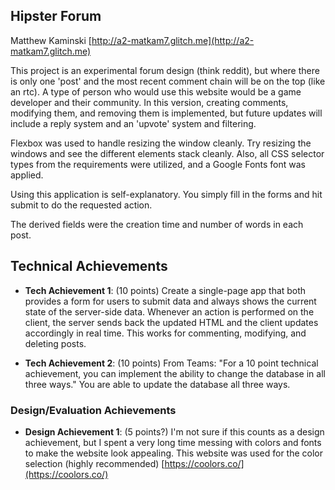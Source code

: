 ## Hipster Forum

Matthew Kaminski [http://a2-matkam7.glitch.me](http://a2-matkam7.glitch.me)

This project is an experimental forum design (think reddit), but where there is only one 'post' and the most recent comment chain will be on the top (like an rtc). A type of person who would use this website would be a game developer and their community. In this version, creating comments, modifying them, and removing them is implemented, but future updates will include a reply system and an 'upvote' system and filtering.

Flexbox was used to handle resizing the window cleanly. Try resizing the windows and see the different elements stack cleanly. Also, all CSS selector types from the requirements were utilized, and a Google Fonts font was applied.

Using this application is self-explanatory. You simply fill in the forms and hit submit to do the requested action.

The derived fields were the creation time and number of words in each post.

## Technical Achievements

- **Tech Achievement 1**: (10 points) Create a single-page app that both provides a form for users to submit data and always shows the current state of the server-side data. Whenever an action is performed on the client, the server sends back the updated HTML and the client updates accordingly in real time. This works for commenting, modifying, and deleting posts.

- **Tech Achievement 2**: (10 points) From Teams: "For a 10 point technical achievement, you can implement the ability to change the database in all three ways." You are able to update the database all three ways.

### Design/Evaluation Achievements

- **Design Achievement 1**: (5 points?) I'm not sure if this counts as a design achievement, but I spent a very long time messing with colors and fonts to make the website look appealing. This website was used for the color selection (highly recommended) [https://coolors.co/](https://coolors.co/)
